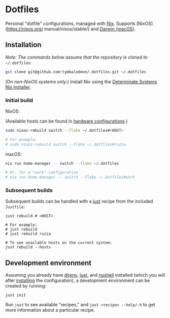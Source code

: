 # Dotfiles

Personal "dotfile" configurations, managed with
[Nix](https://nixos.org/manual/nix/stable/installation/installing-binary).
Supports [NixOS](https://nixos.org/ manual/nixos/stable/) and
[Darwin (macOS)](https://www.apple.com/macos/).

## Installation

_Note: The commands below assume that the repository is cloned to `~/.dotfiles`:_

```sh
git clone git@github.com:tymbalodeon/.dotfiles.git ~/.dotfiles
```

_(On non-NixOS systems only:)_ Install Nix using the [Determinate Systems Nix Installer](https://github.com/DeterminateSystems/nix-installer).

### Initial build

NixOS:

(Available hosts can be found in
[hardware configurations](./linux/hardware-configurations).)

```sh
sudo nixos-rebuild switch --flake ~/.dotfiles#<HOST>

# For example:
# sudo nixos-rebuild switch --flake ~/.dotfiles#ruzia
```

macOS:

```sh
nix run home-manager -- switch --flake ~/.dotfiles

# Or, for a "work" configuration
# nix run home-manager -- switch --flake ~/.dotfiles#work
```

### Subsequent builds

Subsequent builds can be handled with a [just](https://just.systems/man/en/)
recipe from the included `Justfile`:

```nushell
just rebuild # <HOST>

# For example:
# just rebuild
# just rebuild ruzia
```

```nushell
# To see available hosts on the current system:
just rebuild --hosts
```

## Development environment

Assuming you already have [direnv](https://direnv.net/),
[just](https://just.systems/man/en/), and [nushell](https://www.nushell.sh/)
installed (which you will after [installing](#installation) the configuration),
a development environment can be created by running:

```nushell
just init
```

Run `just` to see available "recipes," and `just <recipe> --help/-h` to get more
information about a particular recipe.
